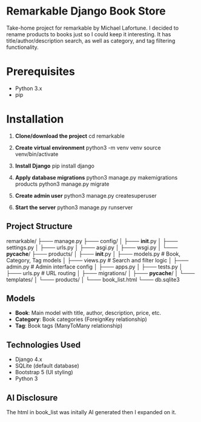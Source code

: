 # Remarkable Django Book Store
Take-home project for remarkable by Michael Lafortune. I decided to rename products to books just so I could keep it interesting. It has title/author/description search, as well as category, and tag filtering functionality.

# Prerequisites
- Python 3.x
- pip

# Installation

1. **Clone/download the project**
   cd remarkable
   

2. **Create virtual environment**
   python3 -m venv venv
   source venv/bin/activate
   

3. **Install Django**
   pip install django
   

4. **Apply database migrations**
   python3 manage.py makemigrations products
   python3 manage.py migrate
   

5. **Create admin user**
   python3 manage.py createsuperuser
   

6. **Start the server**
   python3 manage.py runserver

## Project Structure

remarkable/
├─── manage.py
├─── config/
│    ├─── __init__.py
│    ├─── settings.py
│    ├─── urls.py
│    ├─── asgi.py
│    ├─── wsgi.py
│    └─── __pycache__/
├─── products/
│    ├─── __init__.py
│    ├─── models.py          # Book, Category, Tag models
│    ├─── views.py           # Search and filter logic
│    ├─── admin.py           # Admin interface config
│    ├─── apps.py
│    ├─── tests.py
│    ├─── urls.py            # URL routing
│    ├─── migrations/
│    ├─── __pycache__/
│    └─── templates/
│         └─── products/
│              └─── book_list.html
└─── db.sqlite3


## Models

- **Book**: Main model with title, author, description, price, etc.
- **Category**: Book categories (ForeignKey relationship)
- **Tag**: Book tags (ManyToMany relationship)

## Technologies Used

- Django 4.x
- SQLite (default database)
- Bootstrap 5 (UI styling)
- Python 3

## AI Disclosure

The html in book_list was initally AI generated then I expanded on it.